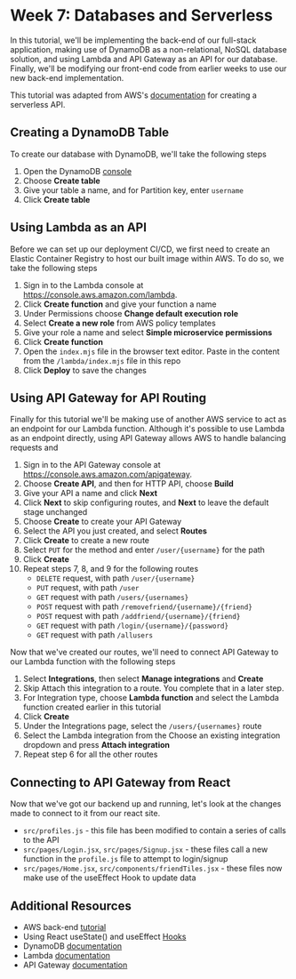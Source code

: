 # Week 7: Databases and Serverless

In this tutorial, we'll be implementing the back-end of our full-stack application, making use of DynamoDB as a non-relational, NoSQL database solution, and using Lambda and API Gateway as an API for our database. Finally, we'll be modifying our front-end code from earlier weeks to use our new back-end implementation.

This tutorial was adapted from AWS's [documentation](https://docs.aws.amazon.com/apigateway/latest/developerguide/http-api-dynamo-db.html) for creating a serverless API.

## Creating a DynamoDB Table

To create our database with DynamoDB, we'll take the following steps

1. Open the DynamoDB [console](https://console.aws.amazon.com/dynamodb/)
2. Choose **Create table**
3. Give your table a name, and for Partition key, enter `username`
4. Click **Create table**

## Using Lambda as an API

Before we can set up our deployment CI/CD, we first need to create an Elastic Container Registry to host our built image within AWS. To do so, we take the following steps

1. Sign in to the Lambda console at https://console.aws.amazon.com/lambda.
2. Click **Create function** and give your function a name
3. Under Permissions choose **Change default execution role**
4. Select **Create a new role** from AWS policy templates
5. Give your role a name and select **Simple microservice permissions**
6. Click **Create function**
7. Open the `index.mjs` file in the browser text editor. Paste in the content from the `/lambda/index.mjs` file in this repo
8. Click **Deploy** to save the changes

## Using API Gateway for API Routing

Finally for this tutorial we'll be making use of another AWS service to act as an endpoint for our Lambda function. Although it's possible to use Lambda as an endpoint directly, using API Gateway allows AWS to handle balancing requests and 

1. Sign in to the API Gateway console at https://console.aws.amazon.com/apigateway.
2. Choose **Create API**, and then for HTTP API, choose **Build**
3. Give your API a name and click **Next**
4. Click **Next** to skip configuring routes, and **Next** to leave the default stage unchanged
5. Choose **Create** to create your API Gateway
6. Select the API you just created, and select **Routes**
7. Click **Create**  to create a new route
8. Select `PUT` for the method and enter `/user/{username}` for the path
9. Click **Create**
10. Repeat steps 7, 8, and 9 for the following routes
    * `DELETE` request, with path `/user/{username}`
    * `PUT` request, with path `/user`
    * `GET` request with path `/users/{usernames}`
    * `POST` request with path `/removefriend/{username}/{friend}`
    * `POST` request with path `/addfriend/{username}/{friend}`
    * `GET` request with path `/login/{username}/{password}`
    * `GET` request with path `/allusers`

Now that we've created our routes, we'll need to connect API Gateway to our Lambda function with the following steps

1. Select **Integrations**, then select **Manage integrations** and **Create**
2. Skip Attach this integration to a route. You complete that in a later step.
3. For Integration type, choose **Lambda function** and select the Lambda function created earlier in this tutorial
4. Click **Create**
5. Under the Integrations page, select the `/users/{usernames}` route
6. Select the Lambda integration from the Choose an existing integration dropdown and press  **Attach integration**
7. Repeat step 6 for all the other routes

## Connecting to API Gateway from React

Now that we've got our backend up and running, let's look at the changes made to connect to it from our react site.

* `src/profiles.js` - this file has been modified to contain a series of calls to the API
* `src/pages/Login.jsx`, `src/pages/Signup.jsx` - these files call a new function in the `profile.js` file to attempt to login/signup
* `src/pages/Home.jsx`, `src/components/friendTiles.jsx` - these files now make use of the useEffect Hook to update data

## Additional Resources
* AWS back-end [tutorial](https://docs.aws.amazon.com/apigateway/latest/developerguide/http-api-dynamo-db.html)
* Using React useState() and useEffect [Hooks](https://react.dev/reference/react)
* DynamoDB [documentation](https://docs.aws.amazon.com/dynamodb/)
* Lambda [documentation](https://aws.amazon.com/lambda/)
* API Gateway [documentation](https://aws.amazon.com/api-gateway/)